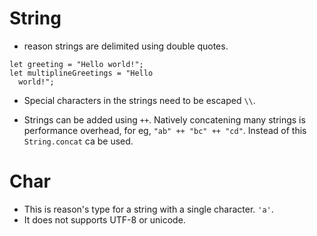 # String

- reason strings are delimited using double quotes.
```
let greeting = "Hello world!";
let multiplineGreetings = "Hello
  world!";
```

- Special characters in the strings need to be escaped `\\`.

- Strings can be added using `++`. Natively concatening many strings is performance overhead, for eg, `"ab" ++ "bc" ++ "cd"`. Instead of this `String.concat` ca be used.

# Char

- This is reason's type for a string with a single character. `'a'`.
- It does not supports UTF-8 or unicode.
